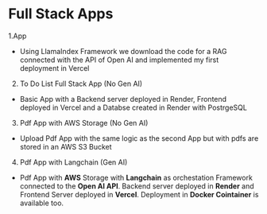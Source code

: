 # Full Stack Apps

1.App
- Using LlamaIndex Framework we download the code for a RAG connected with the API of Open AI and implemented my first deployment in Vercel

2. To Do List Full Stack App (No Gen AI)
- Basic App with a Backend server deployed in Render, Frontend deployed in Vercel and a Databse created in Render with PostrgeSQL

3. Pdf App with AWS Storage (No Gen AI)
- Upload Pdf App with the same logic as the second App but with pdfs are stored in an AWS S3 Bucket

4. Pdf App with Langchain (Gen AI)
- Pdf App with **AWS** Storage with **Langchain** as orchestation Framework connected to the **Open AI API**. Backend server deployed in **Render** and Frontend Server deployed in **Vercel**. Deployment in **Docker Cointainer** is available too.
